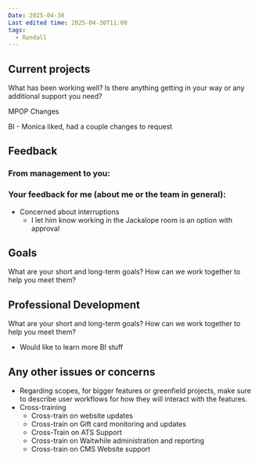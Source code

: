 ```yaml
---
Date: 2025-04-30
Last edited time: 2025-04-30T11:00
tags:
  - Randall
---
```

## Current projects

What has been working well? Is there anything getting in your way or any additional support you need?

MPOP Changes

BI - Monica liked, had a couple changes to request

  

  

## Feedback

### From management to you:

### Your feedback for me (about me or the team in general):

- Concerned about interruptions
    - I let him know working in the Jackalope room is an option with approval

  

## Goals

What are your short and long-term goals? How can we work together to help you meet them?

  

## Professional Development

What are your short and long-term goals? How can we work together to help you meet them?

- Would like to learn more BI stuff

## Any other issues or concerns

- Regarding scopes, for bigger features or greenfield projects, make sure to describe user workflows for how they will interact with the features.
- Cross-training
    - Cross-train on website updates
    - Cross-train on Gift card monitoring and updates
    - Cross-Train on ATS Support
    - Cross-train on Waitwhile administration and reporting
    - Cross-train on CMS Website support